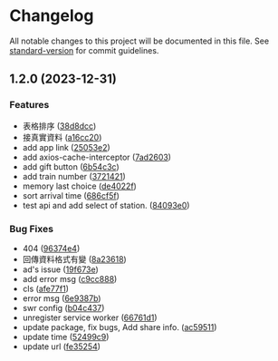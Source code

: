 # Changelog

All notable changes to this project will be documented in this file. See [standard-version](https://github.com/conventional-changelog/standard-version) for commit guidelines.

## 1.2.0 (2023-12-31)


### Features

* 表格排序 ([38d8dcc](https://github.com/LinYenCheng/thsr-app/commit/38d8dcc6cdac965e678b304688dd8b276ce7c99f))
* 接真實資料 ([a16cc20](https://github.com/LinYenCheng/thsr-app/commit/a16cc206901aa393b4b10b198a371bf875d30eb3))
* add app link ([25053e2](https://github.com/LinYenCheng/thsr-app/commit/25053e2ea1f5e442b5a063f1883e48461c1d5f2f))
* add axios-cache-interceptor ([7ad2603](https://github.com/LinYenCheng/thsr-app/commit/7ad2603e7c5a3cd6a99c96360b3ef41a8cd02133))
* add gift button ([6b54c3c](https://github.com/LinYenCheng/thsr-app/commit/6b54c3cb115523acfec476790992423938a08be5))
* add train number ([3721421](https://github.com/LinYenCheng/thsr-app/commit/37214217ccb5708e20d48224e1753de693b24b3c))
* memory last choice ([de4022f](https://github.com/LinYenCheng/thsr-app/commit/de4022faa2ffcdd0abae60c0dc6ce09d1a8a9bd2))
* sort arrival time ([686cf5f](https://github.com/LinYenCheng/thsr-app/commit/686cf5fdb9648bf97d2bfb0384b8c1d05ea80a0f))
* test api and add select of station. ([84093e0](https://github.com/LinYenCheng/thsr-app/commit/84093e086ea4bef9472c86f24e3a63033f60daa6))


### Bug Fixes

* 404 ([96374e4](https://github.com/LinYenCheng/thsr-app/commit/96374e4effeaeb0b625f08d2096a8d9ec3372352))
* 回傳資料格式有變 ([8a23618](https://github.com/LinYenCheng/thsr-app/commit/8a2361892fcbf558c832b2625281f34cde01ac17))
* ad's issue ([19f673e](https://github.com/LinYenCheng/thsr-app/commit/19f673e1cde56fe81b07e4ba2d70bc74cd3a7643))
* add error msg ([c9cc888](https://github.com/LinYenCheng/thsr-app/commit/c9cc888f508595015d76ff3d3bab953eaebdfa13))
* cls ([afe77f1](https://github.com/LinYenCheng/thsr-app/commit/afe77f1d3f4dea6eec99b5831172563acc2390a1))
* error msg ([6e9387b](https://github.com/LinYenCheng/thsr-app/commit/6e9387bd543c39819e3281cfbc615eafd20a90fe))
* swr config ([b04c437](https://github.com/LinYenCheng/thsr-app/commit/b04c437c722bb2515a1cf9b30d57d5f6cecf9f1b))
* unregister service worker ([66761d1](https://github.com/LinYenCheng/thsr-app/commit/66761d1e36b64864c58033e4aaf6661e60e4328e))
* update package, fix bugs, Add share info. ([ac59511](https://github.com/LinYenCheng/thsr-app/commit/ac5951113ac0f3006db75ed5251d10dfc8bab047))
* update time ([52499c9](https://github.com/LinYenCheng/thsr-app/commit/52499c9fc71f544cb412c6e3acc1ce2c24a4aff4))
* update url ([fe35254](https://github.com/LinYenCheng/thsr-app/commit/fe35254929556f06bae08c7a0510d0f1d467f0b3))
